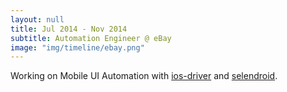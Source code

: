 ```yaml
---
layout: null
title: Jul 2014 - Nov 2014
subtitle: Automation Engineer @ eBay
image: "img/timeline/ebay.png"
---
```

Working on Mobile UI Automation with [ios-driver](https://ios-driver.github.io/ios-driver/) and [selendroid](http://selendroid.io/).